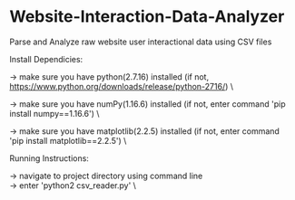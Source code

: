 # Website-Interaction-Data-Analyzer
Parse and Analyze raw website user interactional data using CSV files  



Install Dependicies:

-> make sure you have python(2.7.16) installed (if not,  https://www.python.org/downloads/release/python-2716/) \

-> make sure you have numPy(1.16.6) installed (if not, enter command 'pip install numpy==1.16.6') \

-> make sure you have matplotlib(2.2.5) installed (if not, enter command 'pip install matplotlib==2.2.5') \


Running Instructions:

-> navigate to project directory using command line \
-> enter 'python2 csv_reader.py' \
